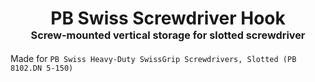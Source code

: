 <!-- 2023-08-21 -->

<h1 align="center">
  PB Swiss Screwdriver Hook
  <br>
  <sup><sub><sup>Screw-mounted vertical storage for slotted screwdriver<sup></sub>
</h1>

Made for `PB Swiss Heavy-Duty SwissGrip Screwdrivers, Slotted (PB 8102.DN 5-150)`
